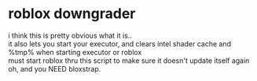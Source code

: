 # roblox downgrader
i think this is pretty obvious what it is.. <br>
it also lets you start your executor, and clears intel shader cache and %tmp% when starting executor or roblox <br>
must start roblox thru this script to make sure it doesn't update itself again <br>
oh, and you NEED bloxstrap.
